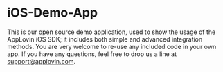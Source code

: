 iOS-Demo-App
============

This is our open source demo application, used to show the usage of the AppLovin iOS SDK; it includes both simple and advanced integration methods. You are very welcome to re-use any included code in your own app. If you have any questions, feel free to drop us a line at support@applovin.com.
